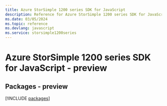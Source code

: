```yaml
---
title: Azure StorSimple 1200 series SDK for JavaScript
description: Reference for Azure StorSimple 1200 series SDK for JavaScript
ms.date: 03/05/2024
ms.topic: reference
ms.devlang: javascript
ms.service: storsimple1200series
---
```

# Azure StorSimple 1200 series SDK for JavaScript - preview
## Packages - preview
[!INCLUDE [packages](storsimple-1200-series-index.md)]